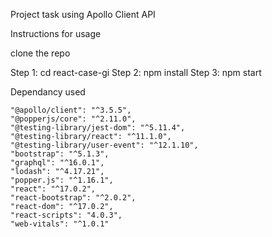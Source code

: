 Project task using Apollo Client API

Instructions for usage

clone the repo

Step 1: cd react-case-gi
Step 2: npm install
Step 3: npm start

Dependancy used

    "@apollo/client": "^3.5.5",
    "@popperjs/core": "^2.11.0",
    "@testing-library/jest-dom": "^5.11.4",
    "@testing-library/react": "^11.1.0",
    "@testing-library/user-event": "^12.1.10",
    "bootstrap": "^5.1.3",
    "graphql": "^16.0.1",
    "lodash": "^4.17.21",
    "popper.js": "^1.16.1",
    "react": "^17.0.2",
    "react-bootstrap": "^2.0.2",
    "react-dom": "^17.0.2",
    "react-scripts": "4.0.3",
    "web-vitals": "^1.0.1"
